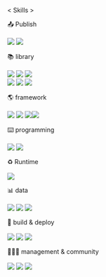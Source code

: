 < Skills >


📤 Publish <br>
<br>
<img src="https://img.shields.io/badge/HTML5-E34F26?style=flat-square&logo=html5&logoColor=white"> <img src="https://img.shields.io/badge/CSS-1572B6?style=flat-square&logo=css3&logoColor=white">


📚 library <br>
<br>
<img src="https://img.shields.io/badge/jQuery-0769AD?style=flat-square&logo=jquery&logoColor=white"> <img src="https://img.shields.io/badge/React-61DAFB?style=flat-square&logo=react&logoColor=black"> <img src="https://img.shields.io/badge/Pug-A86454?style=flat-square&logo=pug&logoColor=white"><br><img src="https://img.shields.io/badge/FFmpeg-007808?style=flat-square&logo=FFmpeg&logoColor=white">
<img src="https://img.shields.io/badge/reactquery-FF4154?style=flat-square&logo=reactquery&logoColor=white"> <img src="https://img.shields.io/badge/framer-0055FF?style=flat-square&logo=framer&logoColor=white">


🌎 framework <br>
<br>
<img src="https://img.shields.io/badge/Next.js-000000?style=flat-square&logo=Next.js&logoColor=white"> <img src="https://img.shields.io/badge/gatsby-663399?style=flat-square&logo=gatsby&logoColor=white"> <img src="https://img.shields.io/badge/Expo-000020?style=flat-square&logo=Expo&logoColor=white"><img src="https://img.shields.io/badge/tailwindcss-06B6D4?style=flat-square&logo=tailwindcss&logoColor=white">


⌨️ programming <br>
<br>
<img src="https://img.shields.io/badge/JavaScript-F7DF1E?style=flat-square&logo=javascript&logoColor=black"> <img src="https://img.shields.io/badge/TypeScript-3178C6?style=flat-square&logo=TypeScript&logoColor=white">


♻ Runtime <br>
<br>
<img src="https://img.shields.io/badge/Node.js-339933?style=flat-square&logo=Node.js&logoColor=white">


📊 data <br>
<br>
<img src="https://img.shields.io/badge/MongoDB-47A248?style=flat-square&logo=MongoDB&logoColor=white"> <img src="https://img.shields.io/badge/Amazon AWS-FF9900?style=flat-square&logo=Amazon AWS&logoColor=white"> <img src="https://img.shields.io/badge/graphql-E10098?style=flat-square&logo=graphql&logoColor=white">


🏢 build & deploy <br>
<br>
<img src="https://img.shields.io/badge/Heroku-430098?style=flat-square&logo=Heroku&logoColor=white"> <img src="https://img.shields.io/badge/Webpack-8DD6F9?style=flat-square&logo=Webpack&logoColor=black"> <img src="https://img.shields.io/badge/netlify-00C7B7?style=flat-square&logo=netlify&logoColor=black">


👨‍👨‍👦‍ management & community <br>
<br>
<img src="https://img.shields.io/badge/github-181717?style=flat-square&logo=github&logoColor=white"> <img src="https://img.shields.io/badge/git-F05032?style=flat-square&logo=git&logoColor=white"> <img src="https://img.shields.io/badge/Slack-4A154B?style=flat-square&logo=Slack&logoColor=white">

